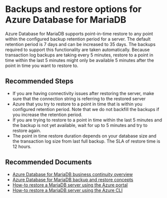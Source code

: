 <properties
    pageTitle="Backups and restore options for Azure Database for MariaDB"
    description="Backups and restore options for Azure Database for MariaDB"
    service="microsoft.dbformariadb"
    resource="servers"
    authors="jan-eng"
    ms.author="janeng"
    displayOrder="140"
    selfHelpType="generic"
    supportTopicIds="32640145"
    resourceTags="servers, databases"
    productPesIds="16617"
    cloudEnvironments="public"
    articleId="b6c2dae7-fade-4ab5-a4cb-d333f5554cf0"
/>

# Backups and restore options for Azure Database for MariaDB

Azure Database for MariaDB supports point-in-time restore to any point within the configured backup retention period for a server. The default retention period is 7 days and can be increased to 35 days. The backups required to support this functionality are taken automatically. Because transaction log backups are taking every 5 minutes, restore to a point in time within the last 5 minutes might only be available 5 minutes after the point in time you want to restore to.

## **Recommended Steps**

* If you are having connectivity issues after restoring the server, make sure that the connection string is referring to the restored server
* Azure that you try to restore to a point in time that is within you configured retention period. Note that we do not backfill the backups if you increase the retention period.
* If you are trying to restore to a point in time within the last 5 minutes and the backup is not yet available, wait for up to 5 minutes and try to restore again.
* The point in time restore duration depends on your database size and the transaction log size from last full backup. The SLA of restore time is 12 hours.

## **Recommended Documents**

* [Azure Database for MariaDB business continuity overview](https://docs.microsoft.com/azure/mariadb/concepts-business-continuity)<br>
* [Azure Database for MariaDB backup and restore concepts](https://docs.microsoft.com/azure/mariadb/concepts-backup)<br>
* [How-to restore a MariaDB server using the Azure portal](https://docs.microsoft.com/azure/mariadb/howto-restore-server-portal)<br>
* [How-to restore a MariaDB server using the Azure CLI](https://docs.microsoft.com/azure/mariadb/howto-restore-server-cli)
